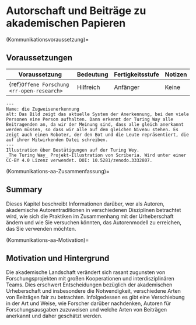 # Autorschaft und Beiträge zu akademischen Papieren

(Kommunikationsvoraussetzung)=
## Voraussetzungen

| Voraussetzung                                    | Bedeutung | Fertigkeitsstufe | Notizen |
| ------------------------------------------------ | --------- | ---------------- | ------- |
| {ref}`Offene Forschung <rr-open-research>` | Hilfreich | Anfänger         | Keine   |

```{figure} ../figures/theturingway-acknowledgement.jpg
---
Name: die Zugweisenerkennung
alt: Das Bild zeigt das aktuelle System der Anerkennung, bei dem viele Personen eine Person aufhalten. Dann erkennt der Turing Way alle Beitragenden an, da wir der Meinung sind, dass alle gleich anerkannt werden müssen, so dass wir alle auf dem gleichen Niveau stehen. Es zeigt auch einen Roboter, der den Bot und die Leute repräsentiert, die auf ihrer Mitwirkenden Datei schreiben.
---
Illustration über Bestätigungen auf der Turing Wey.
_The Turing Way_ Projekt-Illustration von Scriberia. Wird unter einer CC-BY 4.0 Lizenz verwendet. DOI: 10.5281/zenodo.3332807.
```

(Kommunikations-aa-Zusammenfassung)=
## Summary
Dieses Kapitel beschreibt Informationen darüber, wer als Autoren, akademische Autorentraditionen in verschiedenen Disziplinen betrachtet wird, wie sich die Praktiken im Zusammenhang mit der Urheberschaft ändern und wie Sie versuchen könnten, das Autorenmodell zu erreichen, das Sie verwenden möchten.

(Kommunikations-aa-Motivation)=
## Motivation und Hintergrund
Die akademische Landschaft verändert sich rasant zugunsten von Forschungsprojekten mit großen Kooperationen und interdisziplinären Teams. Dies erschwert Entscheidungen bezüglich der akademischen Urheberschaft und insbesondere die Notwendigkeit, verschiedene Arten von Beiträgen fair zu betrachten. Infolgedessen es gibt eine Verschiebung in der Art und Weise, wie Forscher darüber nachdenken, Autoren für Forschungsausgaben zuzuweisen und welche Arten von Beiträgen anerkannt und daher geschätzt werden.
